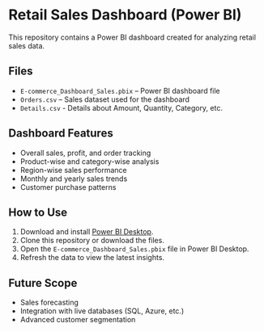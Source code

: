 # Retail Sales Dashboard (Power BI)

This repository contains a Power BI dashboard created for analyzing retail sales data.

## Files
- `E-commerce_Dashboard_Sales.pbix` – Power BI dashboard file
- `Orders.csv` – Sales dataset used for the dashboard
- `Details.csv` - Details about Amount, Quantity, Category, etc.

## Dashboard Features
- Overall sales, profit, and order tracking
- Product-wise and category-wise analysis
- Region-wise sales performance
- Monthly and yearly sales trends
- Customer purchase patterns

## How to Use
1. Download and install [Power BI Desktop](https://powerbi.microsoft.com/desktop/).
2. Clone this repository or download the files.
3. Open the `E-commerce_Dashboard_Sales.pbix` file in Power BI Desktop.
4. Refresh the data to view the latest insights.

## Future Scope
- Sales forecasting
- Integration with live databases (SQL, Azure, etc.)
- Advanced customer segmentation
